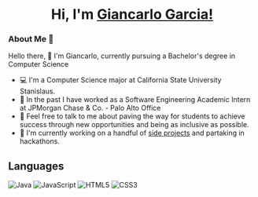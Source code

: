 <h1 align="center" >Hi, I'm <a href="https://www.linkedin.com/in/giancarlo-garcia/" target="_blank"> Giancarlo Garcia! </a>

### About Me 🙂

Hello there, 👋 I'm Giancarlo, currently pursuing a Bachelor's degree in Computer Science

- 💻 I'm a Computer Science major at California State University Stanislaus.
- :briefcase: In the past I have worked as a Software Engineering Academic Intern at JPMorgan Chase & Co. - Palo Alto Office
- 💬 Feel free to talk to me about paving the way for students to achieve success through new opportunities and being as inclusive as possible.
- 🔨 I'm currently working on a handful of [side projects](https://www.notion.so/Personal-Blog-Todo-List-0fc9641270ff40a3957312adcb7f877f) and partaking in hackathons.

## Languages

![Java](https://img.shields.io/badge/-java-E34A86?style=flat-square&logo=java)
![JavaScript](https://img.shields.io/badge/-JavaScript-black?style=flat-square&logo=javascript)
![HTML5](https://img.shields.io/badge/-HTML5-E34F26?style=flat-square&logo=html5&logoColor=white)
![CSS3](https://img.shields.io/badge/-CSS3-1572B6?style=flat-square&logo=css3)
